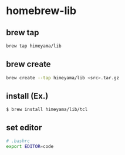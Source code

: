 # homebrew-lib

## brew tap
```bash
brew tap himeyama/lib
```

## brew create
```bash
brew create --tap himeyama/lib <src>.tar.gz
```

## install (Ex.)
    $ brew install himeyama/lib/tcl

## set editor

```bash
# .bashrc
export EDITOR=code
```